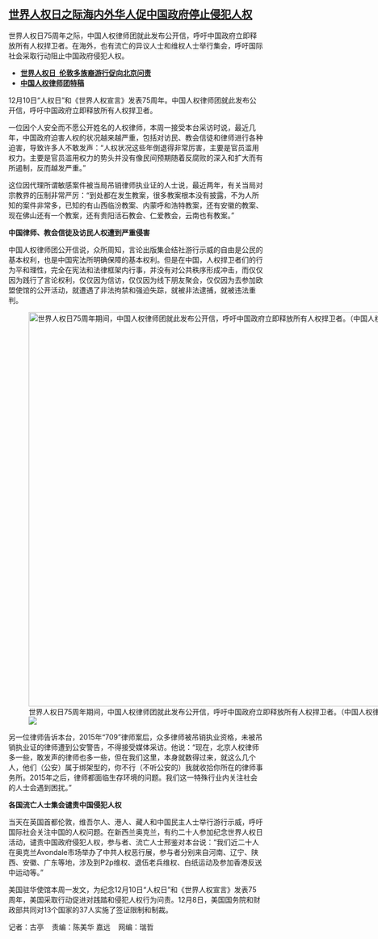 <!--1702309560000-->
[世界人权日之际海内外华人促中国政府停止侵犯人权](https://www.rfa.org/mandarin/yataibaodao/renquanfazhi/gt1-12112023074331.html)
------

<p>世界人权日75周年之际，中国人权律师团就此发布公开信，呼吁中国政府立即释放所有人权捍卫者。在海外，也有流亡的异议人士和维权人士举行集会，呼吁国际社会采取行动阻止中国政府侵犯人权。</p><ul><li><strong><span class="result-title"><a class="state-published" href="https://www.rfa.org/mandarin/Xinwen/6-12102023122647.html">世界人权日  伦敦多族裔游行促向北京问责</a></span></strong></li><li><strong><a href="https://www.rfa.org/mandarin/pinglun/404gongheguo/sushi10/">中国人权律师团特稿</a></strong></li></ul><p>12月10日“人权日”和《世界人权宣言》发表75周年。中国人权律师团就此发布公开信，呼吁中国政府立即释放所有人权捍卫者。</p><p>一位因个人安全而不愿公开姓名的人权律师，本周一接受本台采访时说，最近几年，中国政府迫害人权的状况越来越严重，包括对访民、教会信徒和律师进行各种迫害，导致许多人不敢发声：“人权状况这些年倒退得非常厉害，主要是官员滥用权力。主要是官员滥用权力的势头并没有像民间预期随着反腐败的深入和扩大而有所遏制，反而越发严重。”</p><p>这位因代理所谓敏感案件被当局吊销律师执业证的人士说，最近两年，有关当局对宗教界的压制非常严厉：“到处都在发生教案，很多教案根本没有披露，不为人所知的案件非常多，已知的有山西临汾教案、内蒙呼和浩特教案，还有安徽的教案、现在佛山还有一个教案，还有贵阳活石教会、仁爱教会，云南也有教案。”</p><p><strong>中国律师、教会信徒及访民人权遭到严重侵害</strong></p><p>中国人权律师团公开信说，众所周知，言论出版集会结社游行示威的自由是公民的基本权利，也是中国宪法所明确保障的基本权利。但是在中国，人权捍卫者们的行为平和理性，完全在宪法和法律框架内行事，并没有对公共秩序形成冲击，而仅仅因为践行了言论权利，仅仅因为信访，仅仅因为线下朋友聚会，仅仅因为去参加欧盟使馆的公开活动，就遭遇了非法拘禁和强迫失踪，就被非法逮捕，就被违法重判。</p><p><figure class="image-richtext image-inline captioned" style="width:1280px;"><img alt="世界人权日75周年期间，中国人权律师团就此发布公开信，呼吁中国政府立即释放所有人权捍卫者。（中国人权律师团）" height="781" src="https://www.rfa.org/mandarin/yataibaodao/renquanfazhi/gt1-12112023074331.html/ga8pyuxayaa85up.jpg/@@images/d145bf87-7934-47d1-94aa-e0c891d00720.jpeg" title="GA8pyUxaYAA85Up.jpg" width="1280"/><figcaption class="image-caption">世界人权日75周年期间，中国人权律师团就此发布公开信，呼吁中国政府立即释放所有人权捍卫者。（中国人权律师团）</figcaption><small></small><div id="zoomattribute"><a data-caption="世界人权日75周年期间，中国人权律师团就此发布公开信，呼吁中国政府立即释放所有人权捍卫者。（中国人权律师团）" data-fancybox="" href="https://www.rfa.org/mandarin/yataibaodao/renquanfazhi/gt1-12112023074331.html/ga8pyuxayaa85up.jpg" id="single_image" title="世界人权日75周年期间，中国人权律师团就此发布公开信，呼吁中国政府立即释放所有人权捍卫者。（中国人权律师团）"><img src="/++plone++rfa-resources/img/icon-zoom.png"/></a></div></figure></p><p>另一位律师告诉本台，2015年“709”律师案后，众多律师被吊销执业资格，未被吊销执业证的律师遭到公安警告，不得接受媒体采访。他说：“现在，北京人权律师多一些，敢发声的律师也多一些，但在我们这里，本身就数得过来，就这么几个人，他们（公安）属于绑架型的，你不行（不听公安的）我就收拾你所在的律师事务所。2015年之后，律师都面临生存环境的问题。我们这一特殊行业内关注社会的人士会遇到困扰。”</p><p><strong>各国流亡人士集会谴责中国侵犯人权</strong></p><p>当天在英国首都伦敦，维吾尔人、港人、藏人和中国民主人士举行游行示威，呼吁国际社会关注中国的人权问题。在新西兰奥克兰，有约二十人参加纪念世界人权日活动，谴责中国政府侵犯人权，参与者、流亡人士邢鉴对本台说：“我们近二十人在奥克兰Avondale市场举办了中共人权恶行展，参与者分别来自河南、辽宁、陕西、安徽、广东等地，涉及到P2p维权、退伍老兵维权、白纸运动及参加香港反送中运动等。”</p><p>美国驻华使馆本周一发文，为纪念12月10日“人权日”和《世界人权宣言》发表75周年，美国采取行动促进对践踏和侵犯人权行为问责。12月8日，美国国务院和财政部共同对13个国家的37人实施了签证限制和制裁。</p><p>记者：古亭    责编：陈美华 嘉远    网编：瑞哲</p>
